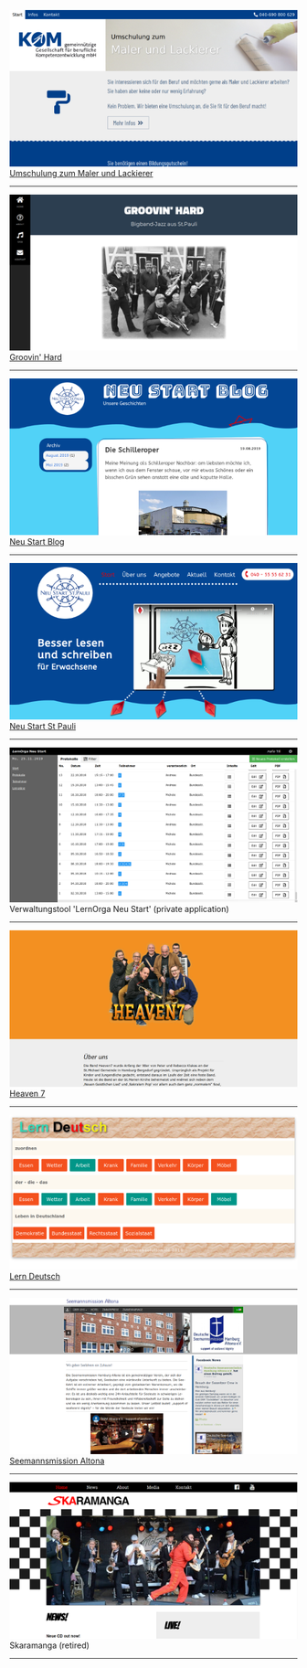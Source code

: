![Screenshot_Umschulung](/Screenshot_Umschulung_sm.png)
[Umschulung zum Maler und Lackierer](https://umschulung.kom-bildung.de)

---

![Screenshot_Groovin_Hard](/Screenshot_Groovin_Hard.png)
[Groovin' Hard](https://groovin-hard.de/)

---

![Screenshot_Neustart_blog](/Screenshot_Neustart_blog_sm.png)
[Neu Start Blog](http://blog.neu-start-st-pauli.de/)

---

![Screenshot_Neu_Start_St_Pauli](/Screenshot_Neu_Start_St_Pauli_sm.png)
[Neu Start St Pauli](http://neu-start-st-pauli.de/)

---

![Screenshot_LernOrga](/Screenshot_LernOrga_sm.png)
Verwaltungstool 'LernOrga Neu Start' (private application)

---

![Screenshot_Heaven7](/Screenshot_Heaven7_sm.png)
[Heaven 7](http://heaven7band.de/)

---

![Screenshot_lern_deutsch](/Screenshot_lern_deutsch_sm.png)
[Lern Deutsch](http://lern-deutsch.tkm-websolution.de/)

---

![Screenshot_Seemannsmission](/Screenshot_Seemannsmission_sm.png)
[Seemannsmission Altona](http://seemannsmission-altona.org/)

---

![Screenshot_Seemannsmission](/Screenshot_skaramanga_sm.png)
Skaramanga (retired)

---
